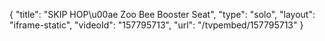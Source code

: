 {
    "title": "SKIP HOP\u00ae Zoo Bee Booster Seat",
    "type": "solo",
    "layout": "iframe-static",
    "videoId": "157795713",
    "url": "\/tvpembed\/157795713"
}